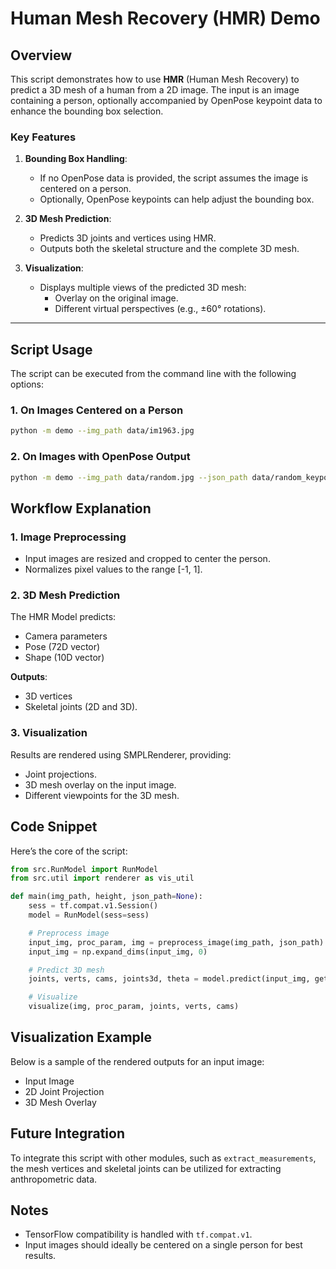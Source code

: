 # Human Mesh Recovery (HMR) Demo

## Overview

This script demonstrates how to use **HMR** (Human Mesh Recovery) to predict a 3D mesh of a human from a 2D image. The input is an image containing a person, optionally accompanied by OpenPose keypoint data to enhance the bounding box selection.

### Key Features
1. **Bounding Box Handling**:
   - If no OpenPose data is provided, the script assumes the image is centered on a person.
   - Optionally, OpenPose keypoints can help adjust the bounding box.

2. **3D Mesh Prediction**:
   - Predicts 3D joints and vertices using HMR.
   - Outputs both the skeletal structure and the complete 3D mesh.

3. **Visualization**:
   - Displays multiple views of the predicted 3D mesh:
     - Overlay on the original image.
     - Different virtual perspectives (e.g., ±60° rotations).

---

## Script Usage

The script can be executed from the command line with the following options:

### 1. On Images Centered on a Person
```bash
python -m demo --img_path data/im1963.jpg
```

### 2. On Images with OpenPose Output
```bash
python -m demo --img_path data/random.jpg --json_path data/random_keypoints.json
```

## Workflow Explanation

### 1. Image Preprocessing
- Input images are resized and cropped to center the person.
- Normalizes pixel values to the range [-1, 1].

### 2. 3D Mesh Prediction
The HMR Model predicts:
- Camera parameters
- Pose (72D vector)
- Shape (10D vector)

**Outputs**:
- 3D vertices
- Skeletal joints (2D and 3D).

### 3. Visualization
Results are rendered using SMPLRenderer, providing:
- Joint projections.
- 3D mesh overlay on the input image.
- Different viewpoints for the 3D mesh.

## Code Snippet
Here’s the core of the script:

```python
from src.RunModel import RunModel
from src.util import renderer as vis_util

def main(img_path, height, json_path=None):
    sess = tf.compat.v1.Session()
    model = RunModel(sess=sess)

    # Preprocess image
    input_img, proc_param, img = preprocess_image(img_path, json_path)
    input_img = np.expand_dims(input_img, 0)

    # Predict 3D mesh
    joints, verts, cams, joints3d, theta = model.predict(input_img, get_theta=True)

    # Visualize
    visualize(img, proc_param, joints, verts, cams)
```

## Visualization Example
Below is a sample of the rendered outputs for an input image:

- Input Image
- 2D Joint Projection
- 3D Mesh Overlay

## Future Integration
To integrate this script with other modules, such as `extract_measurements`, the mesh vertices and skeletal joints can be utilized for extracting anthropometric data.

## Notes
- TensorFlow compatibility is handled with `tf.compat.v1`.
- Input images should ideally be centered on a single person for best results.
